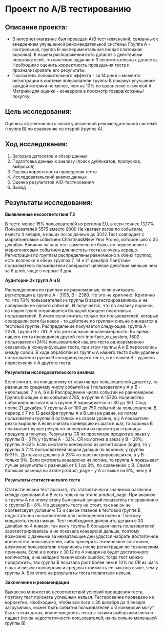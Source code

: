 # Проект по А/В тестированию
## Описание проекта:
- В интернет-магазине был проведен А/В тест изменений, связанных с внедрением улучшенной рекомендательной системы. Группа А - контрольная, группа В-экспериментальная (новая платежная воронка). В нашем распоряжении есть датасет с действиями пользователей, техническое задание и 3 вспомогательных датасета. Необходимо оценить корректность проведения теста и проанализировать его результаты.
- Показатель положительного эффекта - за 14 дней с момента регистрации в системе пользователи группы В покажут улучшение каждой метрики не менее, чем на 10% по сравнению с группой А. Метрики для оценки - конверсии в просмотр товара/корзины/покупку.
## Цель исследования:
Оценить эффективность новой улучшенной рекомендательной системй (группа В) по сравнению со старой (группа А). 
## Ход исследования:
1. Загрузка датасетов и обзор данных
2. Подготовка данных к анализу (поиск дубликатов, пропусков, выбросов)
3. Оценка корректности проведения теста
4. Исследовательский анализ данных
5. Оценка результатов A/B-тестирования
6. Вывод
## Результаты исследования:
**Выявленные несоответствия ТЗ**

В тесте менее 15% пользователей из региона EU, а если точнее 13,17%
Пользователей 5575 вместо 6000
Не хватает логов по событиям, вместо 4 января, в наших логах данные до 30.12
Тест совпадает с маркетинговым событием Christmas&New Year Promo, которое шло с 25 декабря. Влияния на наш тест замечено не было, но пересечение с маркетинговым событием для чистоты теста не очень хорошо.
Регистрации по группам распределены равномерно в обеих группах, есть всплески в обеих группах 7, 14 и 21 декабря
Лайфтайм пользователя: пользователи совершают целевое действие меньше чем за 8 дней, чаще в первые 3 дня.

**Аудитории 2х групп А и В**

Распределения по группам не равномерные, если учитывать регистрации в группе А - 3195, В - 2380. Но это не критично. Критично то, что 70% пользователей из группы В зарегистрировалились и не совершили не одного события. И получается, что по анализу воронки, из наших групп отваливается большой процент неактивных пользователей. В итоге если считать только тех пользователей, которые совершили хотя бы какое - то действие по группам сильно снижается в тестовой группе. Распределение получается следующее: группа А - 2279, группа В - 761. А это уже сильная неравномерность.
Во время нашего теста проводился другой тест interface_eu_system, 1602 пользователя (24%) пользователей нашего теста одновремеенно оказались в конкурирующем тесте, при этом группы А и В пересеклись между собой. В ходе обработки из группы А нашего теста были удалены пользователи группы В конкурирующего теста, и из нашей В - удалены пересечения с А другого теста.

**Результаты исследовательского анализа**

Если считать по очищенному от неактивных пользователей датасету, то разница по среднему числу событий на 1 пользователя у А и В - небольшая. 7 в А, 6 в В
Распредление числа событий не равномерное. Группа В общее к-во событий 4785, в группе А 15726.
Количество событий/пользователя в группе В вариьируется от 30 до 150. Спад после 21 декабря. У группы А от 100 до 750 событий на пользователя. В период с 7 по 13 декабря группы А и В шли на равне, но потом пользователи группы В остались на своем уровне, а у А показатели резко выросли
А если считать конверсию из шага в шаг, то воронка В показывает лучше результат конверсии из просмотра страницы продукта в покупку. Результаты CR из просмотра продукта в заказ у группы В - 51% у группы А - 32%. CR из логина в заказ у В - 28%, группы А-32%
Если смотреть конверсию из регистрации (login), то у группы А 71% пользователей пошли дальше по воронке, у группы В-31%. До заказа дошли у А 23% из зарегистрировавшихся, а у В- только 9%. Если смотреть конверсию из логина, то группа А показывает лучше результаты с разницей от 0,1 до 8%, по сравнению с В. Самая большая разница на этапе product_page - у А cr выше на 8%, чем у В.

**Результаты статистического теста**

Статистический тест показал, что статистически значимых различий между группами А и В есть только на этапе product_page. При анализе-у группы А по этому этапу был самый лучший показатель по сравнению с группой В - 8%.
Но доверять тесту не стоит, так как он не соответсвует условиям ТЗ и самое главное в тестовой группе В недостаточно пользователей для полноценной оценки. Поэтому мощность теста низкая.
Тест необходимо дополнить догами с 30 декабря по 4 января, так как у группы В большая часть пользователей зарегистрировалась и не показала конверсий дальше, поэтому возможно с данными за нехватающие дни удастся набрать достаточное количество пользователей, либо проверить техническое состояние, возможно пользователи отвалились после регистрации по техническим причинам. Если и в логах с 30.12 по 4 января не будет достаточного количества, и не найдено технических ошибок, тогда тест можно продолжить, так группа В показала рост более чем в 10% по CR из шага в шаг и низкую конверсию и средняя стоимость ее заказов выше, чем у группы А. Без этого на результаты теста полагаться нельзя.

**Заключение и рекомендации**

Выявлено множество несоответствий условий проведения теста, поэтому тест признать успешным нельзя. Тестирование проведено не корректно.
Необходимо, чтобы все логи с 30 декабря до 4 января загрузились, может быть события пользователей с 0 конверсий могут быть в этих датах, иначе мощность теста с такими выборками сильно падает (из-за недостаточности пользователей, из-за сильно маленькой группы В)
